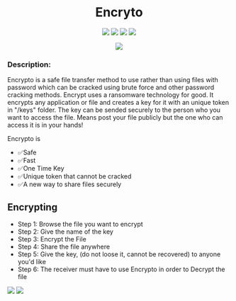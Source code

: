 <h1 align="center">Encryto</h1>
<p align="center">
  <img src="https://img.shields.io/github/last-commit/PlayZBhai/encrypto"></img>
  <img src="https://img.shields.io/github/package-json/v/PlayZBhai/encrypto?filename=package.json"></img>
  <img src="https://img.shields.io/github/issues-raw/PlayZBhai/encrypto"></img>
  <img src="https://img.shields.io/github/license/PlayZBhai/encrypto?logoColor=orange"></img>
</p>

<p align="center">
  <img src="https://cdn.discordapp.com/attachments/760496001936261230/979682657157918740/unknown.png"></img>
</p>


### Description:
Encrypto is a safe file transfer method to use rather than using files with password which can be cracked using brute force and other password cracking methods. Encrypt uses a ransomware technology for good. It encrypts any application or file and creates a key for it with an unique token in "/keys" folder. The key can be sended securely to the person who you want to access the file. Means post your file publicly but the one who can access it is in your hands!

Encrypto is
- ✅Safe
- ✅Fast
- ✅One Time Key 
- ✅Unique token that cannot be cracked
- ✅A new way to share files securely

## Encrypting
- Step 1: Browse the file you want to encrypt
- Step 2: Give the name of the key
- Step 3: Encrypt the File
- Step 4: Share the file anywhere
- Step 5: Give the key, (do not loose it, cannot be recovered) to anyone you'd like
- Step 6: The receiver must have to use Encrypto in order to Decrypt the file

<img src="https://cdn.discordapp.com/attachments/760496001936261230/979684568862982164/unknown.png"></img>
<img src="https://cdn.discordapp.com/attachments/760496001936261230/979684811138564156/unknown.png"></img>
